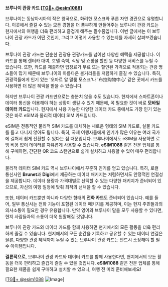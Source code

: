 **브루나이 관광 카드 [[TG💪+ @esim1088](https://t.me/s/esim1088)]**

브루나이는 동남아시아의 작은 왕국으로, 화려한 모스크와 푸른 자연 경관으로 유명합니다. 이곳에서 즐길 수 있는 모든 경험을 더 풍부하게 만들어주는 브루나이 관광 카드는 현지에서의 여행을 더욱 편리하고 즐겁게 해주는 필수품입니다. 이번 글에서는 이 브루나이 관광 카드가 어떤 것인지, 그리고 어떻게 사용할 수 있는지를 자세히 살펴보겠습니다.

브루나이 관광 카드는 단순한 관광용 관광카드를 넘어선 다양한 혜택을 제공합니다. 이 카드를 통해 렌터카 대여, 호텔 숙박, 식당 및 쇼핑몰 할인 등 다양한 서비스를 누릴 수 있습니다. 또한, 카드를 제출하면 입장료가 무료 또는 할인된 가격으로 적용되는 관광 명소들이 많기 때문에 브루나이의 아름다운 볼거리들을 저렴하게 즐길 수 있습니다. 특히, 관광객들에게 인기 있는 '오마르 알 말룸 모스크'나 '布拉购物中心' 같은 곳에서 카드를 사용하면 더 많은 혜택을 받을 수 있습니다.

하지만 브루나이 관광 카드만으로는 충분치 않을 수도 있습니다. 현지에서 스마트폰이나 데이터 통신을 이용해야 하는 상황이 생길 수 있기 때문에, 꼭 필요한 것이 바로 **모바일 데이터 카드**입니다. 현지에서 사용 가능한 다양한 데이터 카드 중에서도 가장 인기 있는 것은 바로 eSIM과 물리적 데이터 SIM 카드입니다. 

eSIM은 전통적인 물리적 SIM 카드를 대체하는 새로운 형태의 SIM 카드로, 실물 카드를 들고 다니지 않아도 됩니다. 특히, 국제 여행자들에게 인기가 많은 이유는 여러 국가에 걸쳐서 쉽게 전환할 수 있다는 점 때문입니다. 브루나이에서도 eSIM을 사용하면 로밍 비용 없이 데이터를 자유롭게 사용할 수 있습니다. **eSIM1088** 같은 전문 업체를 통해 구매하면, 간단한 QR 코드 스캔만으로 쉽게 설치하고 사용할 수 있어 매우 편리합니다.

물리적 데이터 SIM 카드 역시 브루나이에서 꾸준히 인기를 얻고 있습니다. 특히, 로컬 통신사인 **Brunet**과 **Digi**에서 제공하는 데이터 패키지는 저렴하면서도 안정적인 연결성을 제공합니다. 데이터 용량과 가격대별로 선택할 수 있는 다양한 패키지가 준비되어 있으므로, 자신의 여행 일정에 맞춰 최적의 선택을 할 수 있습니다.

또한, 데이터 카드뿐만 아니라 다양한 형태의 **전화 카드**도 준비되어 있습니다. 예를 들어, 일부 통신사는 전화 기능이 포함된 데이터 패키지를 제공하며, 이는 현지 주민들과의 의사소통이 필요한 경우 유용합니다. 만약 영어와 브루나이 말을 모두 사용할 수 있다면, 현지 사람들과의 소통이 더욱 원활해질 것입니다.

브루나이 관광 카드와 데이터 카드를 함께 사용하면 현지에서의 모든 활동을 더욱 편리하게 즐길 수 있습니다. 현지에서의 모든 순간을 기록하고 공유할 수 있는 데이터 연결은 물론, 다양한 관광 혜택까지 누릴 수 있는 브루나이 관광 카드는 반드시 소장해야 할 필수 아이템입니다.

**결론적으로**, 브루나이 관광 카드와 데이터 카드를 함께 사용한다면, 현지에서의 모든 활동을 더욱 편리하고 즐겁게 즐길 수 있을 것입니다. **eSIM1088** 같은 전문 업체를 통해 필요한 제품을 쉽게 구매하고 설치할 수 있으니, 여행 전 미리 준비해보세요!

[[TG💪+ @esim1088](https://t.me/s/esim1088) ![Image](https://i.postimg.cc/Y0z9fWf4/image.png)]